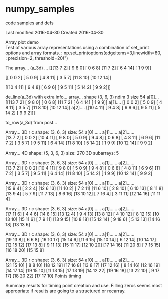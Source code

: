 # numpy_samples
code samples and defs

Last modified 2016-04-30
Created       2016-04-30

Array plot demo  
Test of various array representations using a combination of set_print options and array formats.
    :  np.set_printoptions(edgeitems=3,linewidth=80,
    :                      precision=2, threshold=20)")

The array... (a_3d) ...
[[[13  7  2]
  [ 9  8  0]
  [ 0  6  8]
  [11  7  2]
  [ 6  4 14]
  [ 1  9  9]]

 [[ 0  0  2]
  [ 5  0  9]
  [ 4  8 11]
  [ 3  5  7]
  [11  8 10]
  [10 12 14]]

 [[10  4 11]
  [ 9  4  8]
  [ 6  9  6]
  [ 9  5 11]
  [ 5 14  2]
  [ 9  9  2]]]


de_line(a_3d) with extra info...
array...
shape (3, 6, 3) ndim 3 size 54
a[0]...
[[[13  7  2]
  [ 9  8  0]
  [ 0  6  8]
  [11  7  2]
  [ 6  4 14]
  [ 1  9  9]]
a[1]....
 [[ 0  0  2]
  [ 5  0  9]
  [ 4  8 11]
  [ 3  5  7]
  [11  8 10]
  [10 12 14]]
a[2]....
 [[10  4 11]
  [ 9  4  8]
  [ 6  9  6]
  [ 9  5 11]
  [ 5 14  2]
  [ 9  9  2]]]

to_row(a_3d) from post...

Array...  3D   r  c
  shape: (3, 6, 3) size: 54 
a[0]......  a[1]......  a[2]......  
[13  7  2]  [ 0  0  2]  [10  4 11]
[ 9  8  0]  [ 5  0  9]  [ 9  4  8]
[ 0  6  8]  [ 4  8 11]  [ 6  9  6]
[11  7  2]  [ 3  5  7]  [ 9  5 11]
[ 6  4 14]  [11  8 10]  [ 5 14  2]
[ 1  9  9]  [10 12 14]  [ 9  9  2]


Array... 4D  shape: (5, 3, 6, 3) size: 270
3D subarrays: 5

Array...  3D   r  c
  shape: (3, 6, 3) size: 54 
a[0]......  a[1]......  a[2]......  
[13  7  2]  [ 0  0  2]  [10  4 11]
[ 9  8  0]  [ 5  0  9]  [ 9  4  8]
[ 0  6  8]  [ 4  8 11]  [ 6  9  6]
[11  7  2]  [ 3  5  7]  [ 9  5 11]
[ 6  4 14]  [11  8 10]  [ 5 14  2]
[ 1  9  9]  [10 12 14]  [ 9  9  2]

Array...  3D   r  c
  shape: (3, 6, 3) size: 54 
a[0]......  a[1]......  a[2]......  
[15  9  4]  [ 2  2  4]  [12  6 13]
[11 10  2]  [ 7  2 11]  [11  6 10]
[ 2  8 10]  [ 6 10 13]  [ 8 11  8]
[13  9  4]  [ 5  7  9]  [11  7 13]
[ 8  6 16]  [13 10 12]  [ 7 16  4]
[ 3 11 11]  [12 14 16]  [11 11  4]

Array...  3D   r  c
  shape: (3, 6, 3) size: 54 
a[0]......  a[1]......  a[2]......  
[17 11  6]  [ 4  4  6]  [14  8 15]
[13 12  4]  [ 9  4 13]  [13  8 12]
[ 4 10 12]  [ 8 12 15]  [10 13 10]
[15 11  6]  [ 7  9 11]  [13  9 15]
[10  8 18]  [15 12 14]  [ 9 18  6]
[ 5 13 13]  [14 16 18]  [13 13  6]

Array...  3D   r  c
  shape: (3, 6, 3) size: 54 
a[0]......  a[1]......  a[2]......  
[19 13  8]  [ 6  6  8]  [16 10 17]
[15 14  6]  [11  6 15]  [15 10 14]
[ 6 12 14]  [10 14 17]  [12 15 12]
[17 13  8]  [ 9 11 13]  [15 11 17]
[12 10 20]  [17 14 16]  [11 20  8]
[ 7 15 15]  [16 18 20]  [15 15  8]

Array...  3D   r  c
  shape: (3, 6, 3) size: 54 
a[0]......  a[1]......  a[2]......  
[21 15 10]  [ 8  8 10]  [18 12 19]
[17 16  8]  [13  8 17]  [17 12 16]
[ 8 14 16]  [12 16 19]  [14 17 14]
[19 15 10]  [11 13 15]  [17 13 19]
[14 12 22]  [19 16 18]  [13 22 10]
[ 9 17 17]  [18 20 22]  [17 17 10]
Points timing 

Summary results for timing point creation and use.  Filling zeros seems most appropriate if results are going to a structured or recarray.
